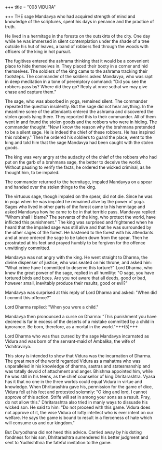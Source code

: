 +++
title = "008 VIDURA"

+++
THE sage Mandavya who had acquired
strength of mind and knowledge of the
scriptures, spent his days in penance and
the practice of truth.

He lived in a hermitage in the forests on
the outskirts of the city. One day while he
was immersed in silent contemplation
under the shade of a tree outside his hut of
leaves, a band of robbers fled through the
woods with officers of the king in hot
pursuit.

The fugitives entered the ashrama
thinking that it would be a convenient
place to hide themselves in. They placed
their booty in a corner and hid themselves.
The soldiers of the king came to the
ashrama tracking their footsteps.
The commander of the soldiers asked
Mandavya, who was rapt in deep
meditation in a tone of peremptory
command: "Did you see the robbers pass
by? Where did they go? Reply at once sothat we may give chase and capture
them."

The sage, who was absorbed in yoga,
remained silent. The commander repeated
the question insolently. But the sage did
not hear anything. In the meantime some
of the attendants entered the ashrama and
discovered the stolen goods lying there.
They reported this to their commander.
All of them went in and found the stolen
goods and the robbers who were in hiding.
The commander thought: "Now I know
the reason why the brahmana pretended to
be a silent sage. He is indeed the chief of
these robbers. He has inspired this
robbery." Then he ordered his soldiers to
guard the place, went to the king and told
him that the sage Mandavya had been
caught with the stolen goods.

The king was very angry at the audacity
of the chief of the robbers who had put on
the garb of a brahmana sage, the better to
deceive the world. Without pausing to
verify the facts, he ordered the wicked
criminal, as he thought him, to be
impaled.

The
commander
returned
to
the
hermitage, impaled Mandavya on a spear
and handed over the stolen things to the
king.

The virtuous sage, though impaled on the
spear, did not die. Since he was in yoga
when he was impaled he remained alive
by the power of yoga. Sages who lived in
other parts of the forest came to his
hermitage and asked Mandavya how he
came to be in that terrible pass.
Mandavya replied: "Whom shall I blame?
The servants of the king, who protect the
world, have inflicted this punishment."
The king was surprised and frightened
when he heard that the impaled sage was
still alive and that he was surrounded by
the other sages of the forest. He hastened
to the forest with his attendants and at
once ordered the sage to be taken down
from the spear. Then he prostrated at his
feet and prayed humbly to be forgiven for
the offence unwittingly committed.

Mandavya was not angry with the king.
He went straight to Dharma, the divine
dispenser of justice, who was seated on
his throne, and asked him: "What crime
have I committed to deserve this torture?"
Lord Dharma, who knew the great power
of the sage, replied in all humility: "O
sage, you have tortured birds and bees.
Are you not aware that all deeds, good or
bad, however small, inevitably produce
their results, good or evil?"

Mandavya was surprised at this reply of
Lord Dharma and asked: "When did I
commit this offence?"

Lord Dharma replied: "When you were a
child."

Mandavya then pronounced a curse on
Dharma: "This punishment you have
decreed is far in excess of the deserts of a
mistake committed by a child in
ignorance. Be born, therefore, as a mortal
in the world."+++(5)+++

Lord Dharma who was thus cursed by the
sage Mandavya incarnated as Vidura and
was born of the servant-maid of
Ambalika, the wife of Vichitravirya.

This story is intended to show that Vidura
was the incarnation of Dharma. The great
men of the world regarded Vidura as a
mahatma who was unparalleled in his
knowledge of dharma, sastras and
statesmanship and was totally devoid of
attachment and anger. Bhishma appointed
him, while he was still in his teens, as the
chief counsellor of king Dhritarashtra.
Vyasa has it that no one in the three
worlds could equal Vidura in virtue and
knowledge. When Dhritarashtra gave his,
permission for the game of dice, Vidura
fell at his feet and protested solemnly: "O
king and lord, I cannot approve of this
action. Strife will set in among your sons
as a result. Pray, do not allow this."
Dhritarashtra also tried in manly ways to
dissuade his wicked son. He said to him:
"Do not proceed with this game. Vidura
does not approve of it, the wise Vidura of
lofty intellect who is ever intent on our
welfare. He says the game is bound to
result in a fierceness of hate which will
consume us and our kingdom."

But Duryodhana did not heed this advice.
Carried away by his doting fondness for
his son, Dhritarashtra surrendered his
better judgment and sent to Yudhishthira
the fateful invitation to the game.